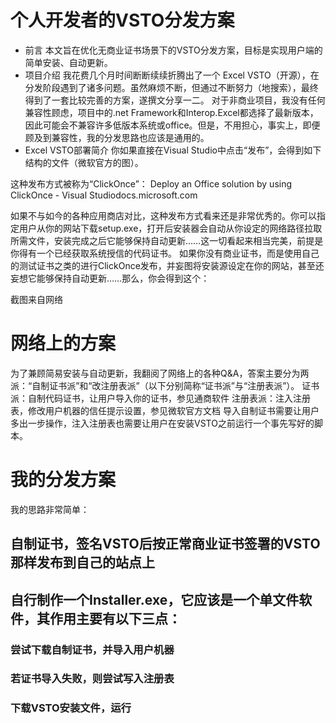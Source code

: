 # 个人开发者的VSTO分发方案
* 前言
本文旨在优化无商业证书场景下的VSTO分发方案，目标是实现用户端的简单安装、自动更新。
* 项目介绍
我花费几个月时间断断续续折腾出了一个 Excel VSTO（开源），在分发阶段遇到了诸多问题。虽然麻烦不断，但通过不断努力（地搜索），最终得到了一套比较完善的方案，遂撰文分享一二。
对于非商业项目，我没有任何兼容性顾虑，项目中的.net Framework和Interop.Excel都选择了最新版本，因此可能会不兼容许多低版本系统或office。但是，不用担心，事实上，即便顾及到兼容性，我的分发思路也应该是通用的。
* Excel VSTO部署简介
你如果直接在Visual Studio中点击“发布”，会得到如下结构的文件（微软官方的图）。

这种发布方式被称为“ClickOnce”：
Deploy an Office solution by using ClickOnce - Visual Studio​docs.microsoft.com

如果不与如今的各种应用商店对比，这种发布方式看来还是非常优秀的。你可以指定用户从你的网站下载setup.exe，打开后安装器会自动从你设定的网络路径拉取所需文件，安装完成之后它能够保持自动更新……这一切看起来相当完美，前提是你得有一个已经获取系统授信的代码证书。
如果你没有商业证书，而是使用自己的测试证书之类的进行ClickOnce发布，并妄图将安装源设定在你的网站，甚至还妄想它能够保持自动更新……那么，你会得到这个：

截图来自网络
# 网络上的方案
为了兼顾简易安装与自动更新，我翻阅了网络上的各种Q&A，答案主要分为两派：“自制证书派”和“改注册表派”（以下分别简称“证书派”与“注册表派”）。
证书派：自制代码证书，让用户导入你的证书，参见通商软件
注册表派：注入注册表，修改用户机器的信任提示设置，参见微软官方文档
导入自制证书需要让用户多出一步操作，注入注册表也需要让用户在安装VSTO之前运行一个事先写好的脚本。
# 我的分发方案
我的思路非常简单：
## 自制证书，签名VSTO后按正常商业证书签署的VSTO那样发布到自己的站点上
## 自行制作一个Installer.exe，它应该是一个单文件软件，其作用主要有以下三点：
### 尝试下载自制证书，并导入用户机器
### 若证书导入失败，则尝试写入注册表
### 下载VSTO安装文件，运行
